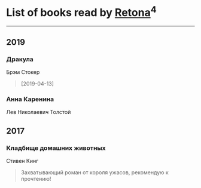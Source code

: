 # List of books read by [Retona](https://www.facebook.com/profile.php?id=531751113661013)<sup>4</sup>
---

## 2019

### Дракула
Брэм Стокер
> [2019-04-13] 




### Анна Каренина
Лев Николаевич Толстой



## 2017

### Кладбище домашних животных
Стивен Кинг
> Захватывающий роман от короля ужасов, рекомендую к прочтению!



